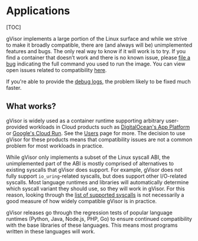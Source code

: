 # Applications

[TOC]

gVisor implements a large portion of the Linux surface and while we strive to
make it broadly compatible, there are (and always will be) unimplemented
features and bugs. The only real way to know if it will work is to try. If you
find a container that doesn’t work and there is no known issue, please
[file a bug][bug] indicating the full command you used to run the image. You can
view open issues related to compatibility [here][issues].

If you're able to provide the [debug logs](../debugging/), the problem likely to
be fixed much faster.

## What works?

gVisor is widely used as a container runtime supporting arbitrary user-provided
workloads in Cloud products such as
[DigitalOcean's App Platform](https://docs.digitalocean.com/products/app-platform/)
or [Google's Cloud Run](https://cloud.google.com/run/). See the [Users](/users)
page for more. The decision to use gVisor for these products means that
compatibility issues are not a common problem for most workloads in practice.

While gVisor only implements a subset of the Linux syscall ABI, the
unimplemented part of the ABI is mostly comprised of alternatives to existing
syscalls that gVisor does support. For example, gVisor does not fully support
`io_uring`-related syscalls, but does support other I/O-related syscalls. Most
language runtimes and libraries will automatically determine which syscall
variant they should use, so they will work in gVisor. For this reason, looking
through the [list of supported syscalls](linux/amd64) is not necessarily a good
measure of how widely compatible gVisor is in practice.

gVisor releases go through the regression tests of popular language runtimes
(Python, Java, Node.js, PHP, Go) to ensure continued compatibility with the base
libraries of these languages. This means most programs written in these
languages will work.

<!-- mdformat on -->

[bug]: https://github.com/google/gvisor/issues/new?title=Compatibility%20Issue:
[issues]: https://github.com/google/gvisor/issues?q=is%3Aissue+is%3Aopen+label%3A%22area%3A+compatibility%22
